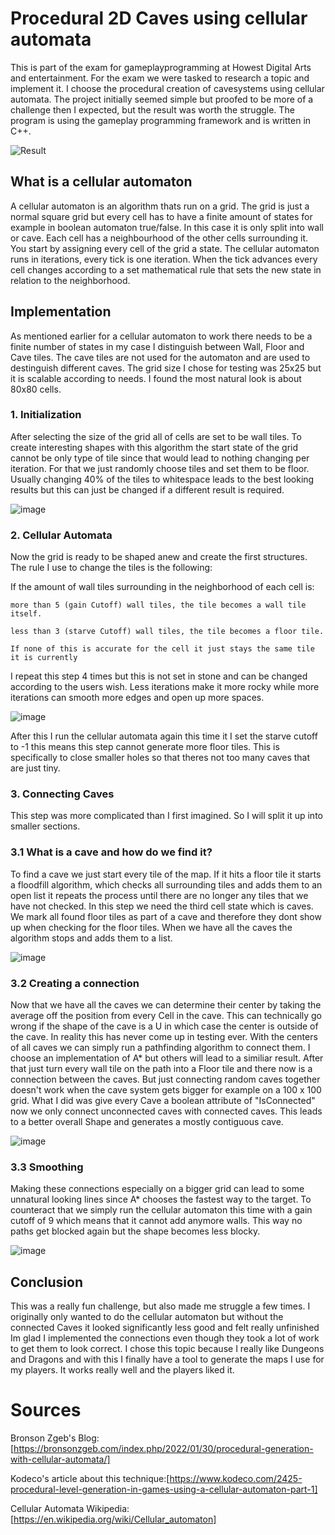 # Procedural 2D Caves using cellular automata

This is part of the exam for gameplayprogramming at Howest Digital Arts and entertainment. For the exam we were tasked to research a topic and implement it. I choose the procedural creation of cavesystems using cellular automata. The project initially seemed simple but proofed to be more of a challenge then I expected, but the result was worth the struggle. The program is using the gameplay programming framework and is written in C++.

![Result](https://github.com/Howest-DAE-GD/gpp-researchtopic-Dezer-Ted/assets/85624966/ae0b7c32-5eb4-443f-bce3-8bd16d3ab37d)

## What is a cellular automaton 
A cellular automaton is an algorithm thats run on a grid. The grid is just a normal square grid but every cell has to have a finite amount of states for example in boolean automaton true/false. In this case it is only split into wall or cave. Each cell has a neighbourhood of the other cells surrounding it. You start by assigning every cell of the grid a state. The cellular automaton runs in iterations, every tick is one iteration. When the tick advances every cell changes according to a set mathematical rule that sets the new state in relation to the neighborhood. 

## Implementation 
As mentioned earlier for a cellular automaton to work there needs to be a finite number of states in my case I distinguish between Wall, Floor and Cave tiles. The cave tiles are not used for the automaton and are used to destinguish different caves. The grid size I chose for testing was 25x25 but it is scalable according to needs. I found the most natural look is about 80x80 cells. 

### 1. Initialization
After selecting the size of the grid all of cells are set to be wall tiles. To create interesting shapes with this algorithm the start state of the grid cannot be only type of tile since that would lead to nothing changing per iteration. For that we just randomly choose tiles and set them to be floor. Usually changing 40% of the tiles to whitespace leads to the best looking results but this can just be changed if a different result is required.

![image](https://github.com/Howest-DAE-GD/gpp-researchtopic-Dezer-Ted/assets/85624966/e988b425-2a6a-44ce-83d3-7657ea611239)

### 2. Cellular Automata
Now the grid is ready to be shaped anew and create the first structures. The rule I use to change the tiles is the following:

If the amount of wall tiles surrounding in the neighborhood of each cell is:

    more than 5 (gain Cutoff) wall tiles, the tile becomes a wall tile itself.
    
    less than 3 (starve Cutoff) wall tiles, the tile becomes a floor tile.
    
    If none of this is accurate for the cell it just stays the same tile it is currently

I repeat this step 4 times but this is not set in stone and can be changed according to the users wish. Less iterations make it more rocky while more iterations can smooth more edges and open up more spaces.

![image](https://github.com/Howest-DAE-GD/gpp-researchtopic-Dezer-Ted/assets/85624966/d8967e65-84e4-4129-aec5-742eb1bb60ca)


After this I run the cellular automata again this time it I set the starve cutoff to -1 this means this step cannot generate more floor tiles. This is specifically to close smaller holes so that theres not too many caves that are just tiny.

### 3. Connecting Caves

This step was more complicated than I first imagined. So I will split it up into smaller sections.

### 3.1 What is a cave and how do we find it?

To find a cave we just start every tile of the map. If it hits a floor tile it starts a floodfill algorithm, which checks all surrounding tiles and adds them to an open list it repeats the process until there are no longer any tiles that we have not checked. In this step we need the third cell state which is caves. We mark all found floor tiles as part of a cave and therefore they dont show up when checking for the floor tiles. When we have all the caves the algorithm stops and adds them to a list.

![image](https://github.com/Howest-DAE-GD/gpp-researchtopic-Dezer-Ted/assets/85624966/91f7590c-72cd-4a84-be92-ad307126d58f)

### 3.2 Creating a connection

Now that we have all the caves we can determine their center by taking the average off the position from every Cell in the cave. This can technically go wrong if the shape of the cave is a U in which case the center is outside of the cave. In reality this has never come up in testing ever. 
With the centers of all caves we can simply run a pathfinding algorithm to connect them. I choose an implementation of A* but others will lead to a similiar result. After that just turn every wall tile on the path into a Floor tile and there now is a connection between the caves. But just connecting random caves together doesn't work when the cave system gets bigger for example on a 100 x 100 grid. What I did was give every Cave a boolean attribute of "IsConnected" now we only connect unconnected caves with connected caves. This leads to a better overall Shape and generates a mostly contiguous cave.

![image](https://github.com/Howest-DAE-GD/gpp-researchtopic-Dezer-Ted/assets/85624966/6055fb32-7a75-424a-aa36-7087264db096)

### 3.3 Smoothing

Making these connections especially on a bigger grid can lead to some unnatural looking lines since A* chooses the fastest way to the target. To counteract that we simply run the cellular automaton this time with a gain cutoff of 9 which means that it cannot add anymore walls. This way no paths get blocked again but the shape becomes less blocky.

![image](https://github.com/Howest-DAE-GD/gpp-researchtopic-Dezer-Ted/assets/85624966/4c87a58b-2b5f-4c18-9844-6af0b2a928c9)


## Conclusion

This was a really fun challenge, but also made me struggle a few times. I originally only wanted to do the cellular automaton but without the connected Caves it looked significantly less good and felt really unfinished Im glad I implemented the connections even though they took a lot of work to get them to look correct. 
I chose this topic because I really like Dungeons and Dragons and with this I finally have a tool to generate the maps I use for my players. It works really well and the players liked it. 

# Sources

Bronson Zgeb's Blog: [https://bronsonzgeb.com/index.php/2022/01/30/procedural-generation-with-cellular-automata/]

Kodeco's article about this technique:[https://www.kodeco.com/2425-procedural-level-generation-in-games-using-a-cellular-automaton-part-1]

Cellular Automata Wikipedia: [https://en.wikipedia.org/wiki/Cellular_automaton]

